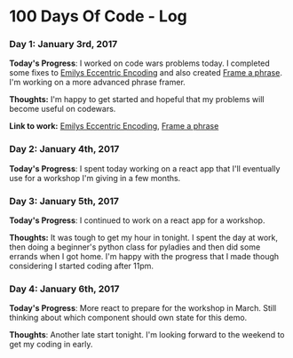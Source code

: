 # 100 Days Of Code - Log

### Day 1: January 3rd, 2017

**Today's Progress**: I worked on code wars problems today. I completed some fixes to [Emilys Eccentric Encoding](https://www.codewars.com/kata/emilys-eccentric-encoding) and also created [Frame a phrase](https://www.codewars.com/kata/rithm-series-frame-a-phrase-simple).  I'm working on a more advanced phrase framer.

**Thoughts:** I'm happy to get started and hopeful that my problems will become useful on codewars.

**Link to work:** [Emilys Eccentric Encoding](https://www.codewars.com/kata/emilys-eccentric-encoding), [Frame a phrase](https://www.codewars.com/kata/rithm-series-frame-a-phrase-simple)

### Day 2: January 4th, 2017

**Today's Progress**: I spent today working on a react app that I'll eventually use for a workshop I'm giving in a few months.  

### Day 3: January 5th, 2017

**Today's Progress**: I continued to work on a react app for a workshop.

**Thoughts:** It was tough to get my hour in tonight. I spent the day at work, then doing a beginner's python class for pyladies and then did some errands when I got home.  I'm happy with the progress that I made though considering I started coding after 11pm.

### Day 4: January 6th, 2017

**Today's Progress**: More react to prepare for the workshop in March.  Still thinking about which component should own state for this demo.

**Thoughts**: Another late start tonight.  I'm looking forward to the weekend to get my coding in early.